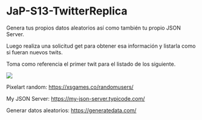 # JaP-S13-TwitterReplica


Genera tus propios datos aleatorios así como también tu propio JSON Server.

Luego realiza una solicitud get para obtener esa información y listarla como si fueran nuevos twits.

Toma como referencia el primer twit para el listado de los siguiente.

<img src="https://github.com/uscudum/JaP-S13-TwitterReplica/blob/master/twitter.PNG">

Pixelart random: https://xsgames.co/randomusers/

My JSON Server: https://my-json-server.typicode.com/

Generar datos aleatorios: https://generatedata.com/
